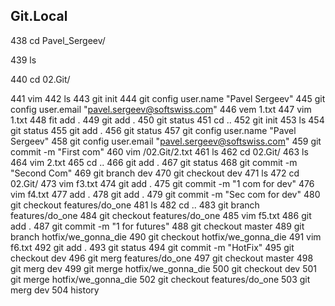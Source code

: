  ## Git.Local
  438  cd Pavel_Sergeev/
  
  439  ls
  
  440  cd 02.Git/
  
  441  vim
  442  ls
  443  git init
  444  git config user.name "Pavel Sergeev"
  445  git config user.email "pavel.sergeev@softswiss.com"
  446  vem 1.txt
  447  vim 1.txt
  448  fit add .
  449  git add .
  450  git status
  451  cd ..
  452  git init
  453  ls
  454  git status
  455  git add .
  456  git status
  457  git config user.name "Pavel Sergeev"
  458  git config user.email "pavel.sergeev@softswiss.com"
  459  git commit -m "First com"
  460  vim /02.Git/2.txt
  461  ls
  462  cd 02.Git/
  463  ls
  464  vim 2.txt
  465  cd ..
  466  git add .
  467  git status
  468  git commit -m "Second Com"
  469  git branch dev
  470  git checkout dev
  471  ls
  472  cd 02.Git/
  473  vim f3.txt
  474  git add .
  475  git commit -m "1 com for dev"
  476  vim f4.txt
  477  add .
  478  git add .
  479  git commit -m "Sec com for dev"
  480  git checkout features/do_one
  481  ls
  482  cd ..
  483  git branch features/do_one
  484  git checkout features/do_one
  485  vim f5.txt
  486  git add .
  487  git commit -m "1 for futures"
  488  git checkout master
  489  git branch hotfix/we_gonna_die
  490  git checkout hotfix/we_gonna_die
  491  vim f6.txt
  492  git add .
  493  git status
  494  git commit -m "HotFix"
  495  git checkout dev
  496  git merg features/do_one
  497  git checkout master
  498  git merg dev
  499  git merge hotfix/we_gonna_die
  500  git checkout dev
  501  git merge hotfix/we_gonna_die
  502  git checkout features/do_one
  503  git merg dev
  504  history